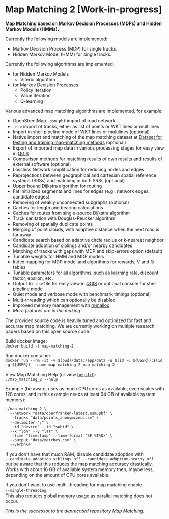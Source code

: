 # Map Matching 2 [Work-in-progress]

**Map Matching based on Markov Decision Processes (MDPs) and Hidden Markov Models (HMMs).**

Currently the following models are implemented:

* Markov Decision Process (MDP) for single tracks.
* Hidden Markov Model (HMM) for single tracks.

Currently the following algorithms are implemented:

* for Hidden Markov Models
    * Viterbi algorithm
* for Markov Decision Processes
    * Policy Iteration
    * Value Iteration
    * Q-learning

Various advanced map matching algorithms are implemented, for example:

* OpenStreetMap `.osm.pbf` import of road network
* `.csv` import of tracks, either as list of points or WKT lines or multilines
* Import in shell pipeline mode of WKT lines or multilines (optional)
* Native import and matching of the map matching dataset
  at [Dataset for testing and training map-matching methods](https://zenodo.org/record/57731) (optional)
* Export of imported map data in various processing stages for easy view in [QGIS](https://www.qgis.org/)
* Comparison methods for matching results of own results and results of external software (optional)
* Lossless Network simplification for reducing nodes and edges
* Reprojections between geographical and cartesian spatial reference systems (SRSs) and matching in both SRSs (optional)
* Upper bound Dijkstra algorithm for routing
* Fat initialized segments and lines for edges (e.g., network edges, candidate edges)
* Removing of weakly unconnected subgraphs (optional)
* Caches for length and bearing calculations
* Caches for routes from single-source Dijkstra algorithm
* Track sanitation with Douglas-Peucker algorithm
* Removing of spatially duplicate points
* Merging of point clouds, with adaptive distance when the next road is far away
* Candidate search based on adaptive circle radius or k-nearest neighbor
* Candidate adoption of siblings and/or nearby candidates
* Matching of tracks with gaps with MDP and skip-errors option (default)
* Tunable weights for HMM and MDP models
* Index mapping for MDP model and algorithms for rewards, V and Q tables
* Tunable parameters for all algorithms, such as learning rate, discount factor, epsilon, etc.
* Output to `.csv` file for easy view in [QGIS](https://www.qgis.org/) or optional console for shell pipeline mode
* Quiet mode and verbose mode with benchmark timings (optional)
* Multi-threading which can optionally be disabled
* Improved memory management with [rpmalloc](https://github.com/mjansson/rpmalloc)
* *More features are in the making ...*

The provided source code is heavily tuned and optimized for fast and accurate map matching. We are currently working on
multiple research papers based on this open source code.

Build docker image: \
`docker build -t map-matching-2 .`

Run docker container: \
`docker run --rm -it -v $(pwd)/data:/app/data -u $(id -u ${USER}):$(id -g ${USER}) --name map-matching-2 map-matching-2`

View Map Matching Help (or view [help.txt](help.txt)): \
`./map_matching_2 --help`

Example (be aware, uses as much CPU cores as available, even scales with 128 cores, and in this example needs at least
64 GB of available system memory):

```
./map_matching_2 \
  --network "data/oberfranken-latest.osm.pbf" \
  --tracks "data/points_anonymized.csv" \
  --delimiter ";" \
  --id "device" --id "subid" \
  --x "lon" --y "lat" \
  --time "timestamp" --time-format "%F %T%Oz" \
  --output "data/matches.csv" \
  --verbose
```

If you don't have that much RAM, disable candidate adoption with \
`--candidate-adoption-siblings off --candidate-adoption-nearby off` \
but be aware that this reduces the map matching accuracy drastically. \
Works with about 16 GB of available system memory then, maybe less, depending on the amount of CPU cores available.

If you don't want to use multi-threading for map matching enable \
`--single-threading`. \
This also reduces global memory usage as parallel matching does not occur.

*This is the successor to the deprecated repository [Map Matching](https://github.com/iisys-hof/map-matching).*
